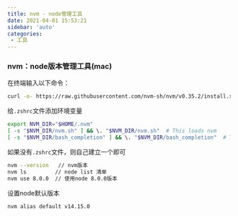 ```yaml
---
title: nvm - node管理工具
date: 2021-04-01 15:53:21
sidebar: 'auto'
categories: 
 - 工具
---
```

### nvm：node版本管理工具(mac)
在终端输入以下命令：

```bash   
curl -o- https://raw.githubusercontent.com/nvm-sh/nvm/v0.35.2/install.sh | bash
```
给`.zshrc`文件添加环境变量
```bash
export NVM_DIR="$HOME/.nvm"
[ -s "$NVM_DIR/nvm.sh" ] && \. "$NVM_DIR/nvm.sh"  # This loads nvm
[ -s "$NVM_DIR/bash_completion" ] && \. "$NVM_DIR/bash_completion"  # This loads nvm bash_completion
```

如果没有`.zshrc`文件，则自己建立一个即可
```bash
nvm --version   // nvm版本
nvm ls         // node list 清单
nvm use 8.0.0  // 使用node 8.0.0版本
```

设置node默认版本
```bash
nvm alias default v14.15.0
```

